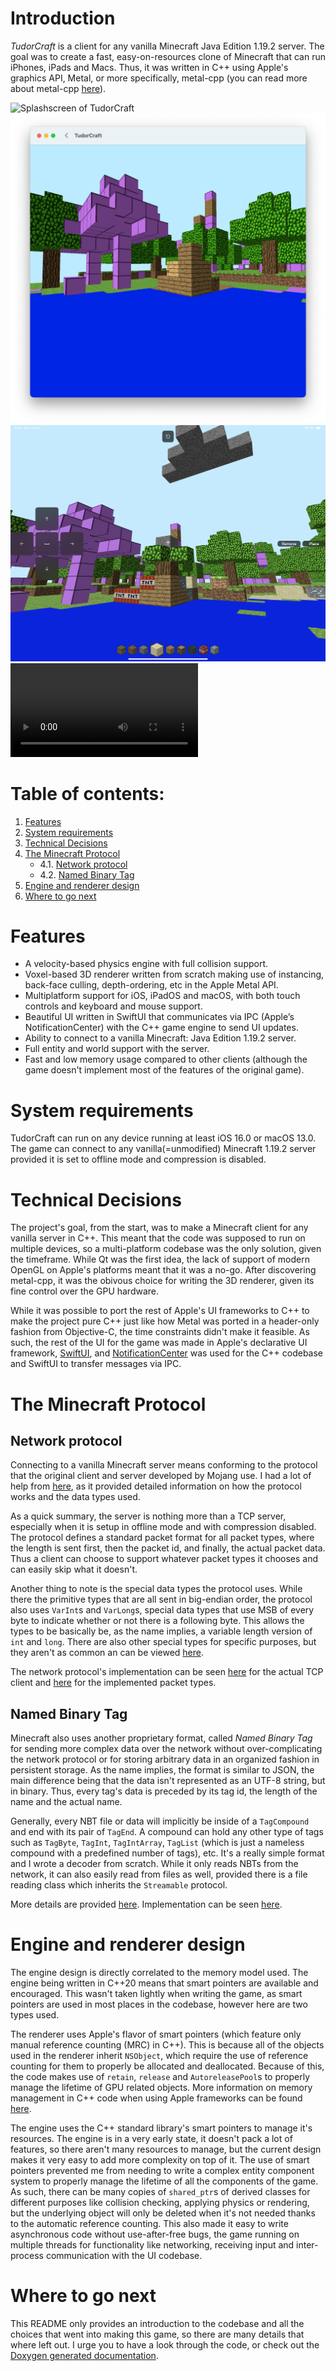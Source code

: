 # Introduction
*TudorCraft* is a client for any vanilla Minecraft Java Edition 1.19.2 server. The goal was to create a fast, easy-on-resources clone of Minecraft that can run iPhones, iPads and Macs. Thus, it was written in C++ using Apple's graphics API, Metal, or more specifically, metal-cpp (you can read more about metal-cpp [here](metal-cpp/README.md)).

![Splashscreen of TudorCraft](https://github.com/BitsByToader/TudorCraft/blob/main/docs/showcase3.PNG?raw=true)
![Screenshot of Mac version](https://github.com/BitsByToader/TudorCraft/blob/main/docs/showcase2.png?raw=true)
![Screenshot of iPad version](https://github.com/BitsByToader/TudorCraft/blob/main/docs/showcase1.PNG?raw=true)
![Video showcase of TC on an iPad](https://user-images.githubusercontent.com/57571262/216151277-f250be47-8bf0-4c47-84ac-0b55c6fad0ba.mov)

# Table of contents:
1. [Features](#features)
2. [System requirements](#system-requirements)
3. [Technical Decisions](#technical-decisions)
4. [The Minecraft Protocol](#the-minecraft-protocol)
	- 4.1. [Network protocol](#network-protocol)
	- 4.2. [Named Binary Tag](#named-binary-tag)
5. [Engine and renderer design](#engine-and-renderer-design)
6. [Where to go next](#where-to-go-next)

# Features
- A velocity-based physics engine with full collision support.
- Voxel-based 3D renderer written from scratch making use of instancing, back-face culling, depth-ordering, etc in the Apple Metal API.
- Multiplatform support for iOS, iPadOS and macOS, with both touch controls and keyboard and mouse support.
- Beautiful UI written in SwiftUI that communicates via IPC (Apple’s NotificationCenter) with the   C++ game engine to send UI updates.
- Ability to connect to a vanilla Minecraft: Java Edition 1.19.2 server.
- Full entity and world support with the server.
- Fast and low memory usage compared to other clients (although the game doesn't implement most of the features of the original game).

# System requirements
TudorCraft can run on any device running at least iOS 16.0 or macOS 13.0. The game can connect to any vanilla(=unmodified) Minecraft 1.19.2 server provided it is set to offline mode and compression is disabled. 

# Technical Decisions
The project's goal, from the start, was to make a Minecraft client for any vanilla server in C++. This meant that the code was supposed to run on multiple devices, so a multi-platform codebase was the only solution, given the timeframe. While Qt was the first idea, the lack of support of modern OpenGL on Apple's platforms meant that it was a no-go. After discovering metal-cpp, it was the obivous choice for writing the 3D renderer, given its fine control over the GPU hardware.

While it was possible to port the rest of Apple's UI frameworks to C++ to make the project pure C++ just like how Metal was ported in a header-only fashion from Objective-C, the time constraints didn't make it feasible. As such, the rest of the UI for the game was made in Apple's declarative UI framework, [SwiftUI](https://developer.apple.com/xcode/swiftui/), and [NotificationCenter](https://developer.apple.com/documentation/foundation/notificationcenter) was used for the C++ codebase and SwiftUI to transfer messages via IPC.

# The Minecraft Protocol
## Network protocol
Connecting to a vanilla Minecraft server means conforming to the protocol that the original client and server developed by Mojang use. I had a lot of help from [here](https://wiki.vg/Protocol), as it provided detailed information on how the protocol works and the data types used.

As a quick summary, the server is nothing more than a TCP server, especially when it is setup in offline mode and with compression disabled. The protocol defines a standard packet format for all packet types, where the length is sent first, then the packet id, and finally, the actual packet data. Thus a client can choose to support whatever packet types it chooses and can easily skip what it doesn't. 

Another thing to note is the special data types the protocol uses. While there the primitive types that are all sent in big-endian order, the protocol also uses `VarInt`s and `VarLong`s, special data types that use MSB of every byte to indicate whether or not there is a following byte. This allows the types to be basically be, as the name implies, a variable length version of `int` and `long`. There are also other special types for specific purposes, but they aren't as common an can be viewed [here](https://wiki.vg/Protocol).

The network protocol's implementation can be seen [here](TudorCraft/Networking/TCPStream.hpp) for the actual TCP client and [here](TudorCraft/Minecraft%20Protocol/Packet.hpp) for the implemented packet types.

## Named Binary Tag
Minecraft also uses another proprietary format, called *Named Binary Tag* for sending more complex data over the network without over-complicating the network protocol or for storing arbitrary data in an organized fashion in persistent storage. As the name implies, the format is similar to JSON, the main difference being that the data isn't represented as an UTF-8 string, but in binary. Thus, every tag's data is preceded by its tag id, the length of the name and the actual name.

Generally, every NBT file or data will implicitly be inside of a `TagCompound` and end with its pair of `TagEnd`. A compound can hold any other type of tags such as `TagByte`, `TagInt`, `TagIntArray`, `TagList` (which is just a nameless compound with a predefined number of tags), etc. It's a really simple format and I wrote a decoder from scratch. While it only reads NBTs from the network, it can also easily read from files as well, provided there is a file reading class which inherits the `Streamable` protocol.

More details are provided [here](https://wiki.vg/NBT). Implementation can be seen [here](TudorCraft/Minecraft%20Protocol/Nbt.hpp).

# Engine and renderer design
The engine design is directly correlated to the memory model used. The engine being written in C++20 means that smart pointers are available and encouraged. This wasn't taken lightly when writing the game, as smart pointers are used in most places in the codebase, however here are two types used.

The renderer uses Apple's flavor of smart pointers (which feature only manual reference counting (MRC) in C++). This is because all of the objects used in the renderer inherit `NSObject`, which require the use of reference counting for them to properly be allocated and deallocated. Because of this, the code makes use of `retain`, `release` and `AutoreleasePool`s to properly manage the lifetime of GPU related objects. More information on memory management in C++ code when using Apple frameworks can be found [here](metal-cpp/README.md).

The engine uses the C++ standard library's smart pointers to manage it's resources. The engine is in a very early state, it doesn't pack a lot of features, so there aren't many resources to manage, but the current design makes it very easy to add more complexity on top of it. The use of smart pointers prevented me from needing to write a complex entity component system to properly manage the lifetime of all the components of the game. As such, there can be many copies of `shared_ptr`s of derived classes for different purposes like collision checking, applying physics or rendering, but the underlying object will only be deleted when it's not needed thanks to the automatic reference counting. This also made it easy to write asynchronous code without use-after-free bugs, the game running on multiple threads for functionality like networking, receiving input and inter-process communication with the UI codebase. 

# Where to go next
This README only provides an introduction to the codebase and all the choices that went into making this game, so there are many details that where left out. I urge you to have a look through the code, or check out the [Doxygen generated documentation](https://bitsbytoader.github.io/TudorCraft/).
